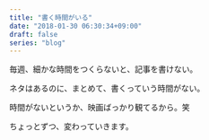 ```yaml
---
title: "書く時間がいる"
date: "2018-01-30 06:30:34+09:00"
draft: false
series: "blog"
---
```

毎週、細かな時間をつくらないと、記事を書けない。  

ネタはあるのに、まとめて、書くっていう時間がない。  

時間がないというか、映画ばっかり観てるから。笑  

ちょっとずつ、変わっていきます。  